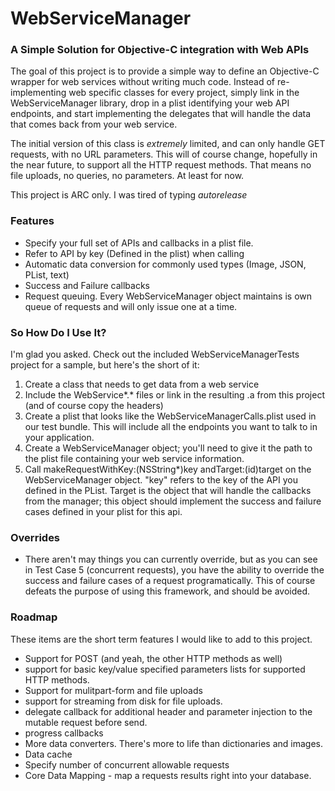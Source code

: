 # WebServiceManager

### A Simple Solution for Objective-C integration with Web APIs

The goal of this project is to provide a simple way to define an Objective-C wrapper for web services without writing much code. Instead of re-implementing web specific classes for every project, simply link in the WebServiceManager library, drop in a plist identifying your web API endpoints, and start implementing the delegates that will handle the data that comes back from your web service. 

The initial version of this class is _extremely_ limited, and can only handle GET requests, with no URL parameters. This will of course change, hopefully in the near future, to support all the HTTP request methods. That means no file uploads, no queries, no parameters. At least for now. 

This project is ARC only. I was tired of typing *autorelease*

### Features
* Specify your full set of APIs and callbacks in a plist file. 
* Refer to API by key (Defined in the plist) when calling
* Automatic data conversion for commonly used types (Image, JSON, PList, text)
* Success and Failure callbacks
* Request queuing. Every WebServiceManager object maintains is own queue of requests and will only issue one at a time. 

### So How Do I Use It?
I'm glad you asked. Check out the included WebServiceManagerTests project for a sample, but here's the short of it:

1. Create a class that needs to get data from a web service
2. Include the WebService*.* files or link in the resulting .a from this project (and of course copy the headers)
3. Create a plist that looks like the WebServiceManagerCalls.plist used in our test bundle. This will include all the endpoints you want to talk to in your application.
4. Create a WebServiceManager object; you'll need to give it the path to the plist file containing your web service information.
5. Call makeRequestWithKey:(NSString*)key andTarget:(id)target on the WebServiceManager object. "key" refers to the key of the API you defined in the PList. Target is the object that will handle the callbacks from the manager; this object should implement the success and failure cases defined in your plist for this api. 

### Overrides
* There aren't may things you can currently override, but as you can see in Test Case 5 (concurrent requests), you have the ability to override the success and failure cases of a request programatically. This of course defeats the purpose of using this framework, and should be avoided. 

### Roadmap
These items are the short term features I would like to add to this project. 

* Support for POST (and yeah, the other HTTP methods as well)
* support for basic key/value specified parameters lists for supported HTTP methods. 
* Support for mulitpart-form and file uploads
* support for streaming from disk for file uploads. 
* delegate callback for additional header and parameter injection to the mutable request before send.
* progress callbacks 
* More data converters. There's more to life than dictionaries and images.
* Data cache
* Specify number of concurrent allowable requests
* Core Data Mapping - map a requests results right into your database. 
